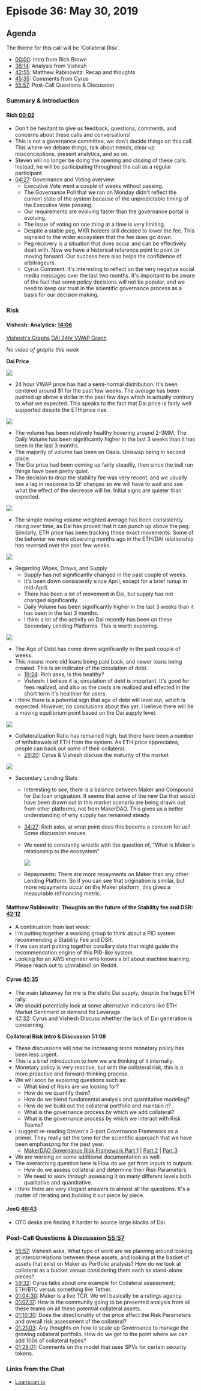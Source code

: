 # Episode 36: May 30, 2019

## Agenda

The theme for this call will be 'Collateral Risk'.

- [00:00](https://youtu.be/EmIaugA2fis?t=2): Intro from Rich Brown
- [38:14](https://youtu.be/EmIaugA2fis?t=847): Analysis from Vishesh
- [42:55](https://youtu.be/EmIaugA2fis?t=2532): Matthew Rabinowitz: Recap and thoughts
- [45:35](https://youtu.be/EmIaugA2fis?t=2732): Comments from Cyrus
- [55:57](https://youtu.be/EmIaugA2fis?t=3359): Post-Call Questions & Discussion

### Summary & Introduction

#### Rich [00:02](https://youtu.be/EmIaugA2fis?t=2)

- Don't be hesitant to give us feedback, questions, comments, and concerns about these calls and conversations!
- This is not a governance committee, we don't decide things on this call. This where we debate things, talk about trends, clear up misconceptions, present analytics, and so on.
- Steven will no longer be doing the opening and closing of these calls. Instead, he will be participating throughout the call as a regular participant.
- [04:27](https://youtu.be/EmIaugA2fis?t=267): Governance and Voting overview
  - Executive Vote went a couple of weeks without passing.
  - The Governance Poll that we ran on Monday didn't reflect the current state of the system because of the unpredictable timing of the Executive Vote passing.
  - Our requirements are evolving faster than the governance portal is evolving.
  - The issue of voting on one thing at a time is very limiting.
  - Despite a stable peg, MKR holders still decided to lower the fee. This signaled to the wider ecosystem that the fee does go down.
  - Peg recovery is a situation that does occur and can be effectively dealt with. Now we have a historical reference point to point to moving forward. Our success here also helps the confidence of arbitrageurs.
  - Cyrus Comment: It's interesting to reflect on the very negative social media messages over the last two months. It's important to be aware of the fact that some policy decisions will not be popular, and we need to keep our trust in the scientific governance process as a basis for our decision making.

### Risk

#### Vishesh: Analytics: [14:06](https://youtu.be/EmIaugA2fis?t=847)

[Vishesh's Graphs](http://makerdao.descipher.io/) [DAI 24hr VWAP Graph](http://dai.descipher.io/)

_No video of graphs this week_

**Dai Price**

![](https://i.imgur.com/chmJN7J.jpg)

- 24 hour VWAP price has had a semi-normal distribution. It's been centered around \$1 for the past few weeks. The average has been pushed up above a dollar in the past few days which is actually contrary to what we expected. This speaks to the fact that Dai price is fairly well supported despite the ETH price rise.

![](https://i.imgur.com/T0r0zK1.jpg)

- The volume has been relatively healthy hovering around 2-3MM. The Daily Volume has been significantly higher in the last 3 weeks than it has been in the last 3 months.
- The majority of volume has been on Oasis. Uniswap being in second place.
- The Dai price had been coming up fairly steadily, then since the bull run things have been pretty quiet.
- The decision to drop the stability fee was very recent, and we usually see a lag in response to SF changes so we will have to wait and see what the effect of the decrease will be. Initial signs are quieter than expected.

![](https://i.imgur.com/lkXsXhu.jpg)

- The simple moving volume weighted average has been consistently rising over time, as Dai has proved that it can punch up above the peg. Similarly, ETH price has been tracking those exact movements. Some of the behavior we were observing months ago in the ETH/DAI relationship has reversed over the past few weeks.

![](https://i.imgur.com/pcCGTgh.jpg)

- Regarding Wipes, Draws, and Supply
  - Supply has not significantly changed in the past couple of weeks.
  - It's been down consistently since April, except for a brief runup in mid-April.
  - There has been a lot of movement in Dai, but supply has not changed significantly.
  - Daily Volume has been significantly higher in the last 3 weeks than it has been in the last 3 months.
  - I think a lot of the activity on Dai recently has been on these Secondary Lending Platforms. This is worth exploring.

![](https://i.imgur.com/w3EZuG4.jpg)

- The Age of Debt has come down significantly in the past couple of weeks.
- This means more old loans being paid back, and newer loans being created. This is an indicator of the circulation of debt.
  - [19:24](https://youtu.be/EmIaugA2fis?t=1167): Rich asks, Is this healthy?
  - Vishesh: I believe it is, circulation of debt is important. It's good for fees realized, and also as the costs are realized and effected in the short term it's healthier for users.
- I think there is a potential sign that age of debt will level out, which is expected. However, no conclusions about this yet. I believe there will be a moving equilibrium point based on the Dai supply level.

![](https://i.imgur.com/GLaYbbv.jpg)

- Collateralization Ratio has remained high, but there have been a number of withdrawals of ETH from the system. As ETH price appreciates, people can back out some of their collateral.
  - [26:20](https://youtu.be/EmIaugA2fis?t=1580): Cyrus & Vishesh discuss the maturity of the market

![](https://i.imgur.com/sLtKNgQ.jpg)

- Secondary Lending Stats

  - Interesting to see, there is a balance between Maker and Compound for Dai loan origination. It seems that some of the new Dai that would have been drawn out in this market scenario are being drawn out from other platforms, not from MakerDAO. This gives us a better understanding of why supply has remained steady.
  - [34:27](https://youtu.be/EmIaugA2fis?t=2073): Rich asks, at what point does this become a concern for us? Some discussion ensues.
  - We need to constantly wrestle with the question of, "What is Maker's relationship to the ecosystem"

    ![](https://i.imgur.com/c500tNa.jpg)

  - Repayments: There are more repayments on Maker than any other Lending Platform. So if you can see that origination is similar, but more repayments occur on the Maker platform, this gives a measurable refinancing metric.

#### Matthew Rabinowitz: Thoughts on the future of the Stability fee and DSR: [42:12](https://youtu.be/EmIaugA2fis?t=2532)

- A continuation from last week:
- I'm putting together a working group to think about a PID system recommending a Stability Fee and DSR.
- If we can start putting together corollary data that might guide the recommendation engine of this PID-like system.
- Looking for an AWS engineer who knows a bit about machine learning. Please reach out to u/mrabino1 on Reddit.

#### Cyrus [45:35](https://youtu.be/EmIaugA2fis?t=2732)

- The main takeaway for me is the static Dai supply, despite the huge ETH rally.
- We should potentially look at some alternative indicators like ETH Market Sentiment or demand for Leverage.
- [47:32](https://youtu.be/EmIaugA2fis?t=2857): Cyrus and Vishesh Discuss whether the lack of Dai generation is concerning.

**Collateral Risk Intro & Discussion 51:08**

- These discussions will now be increasing since monetary policy has been less urgent.
- This is a brief introduction to how we are thinking of it internally.
- Monetary policy is very reactive, but with the collateral risk, this is a more proactive and forward-thinking process.
- We will soon be exploring questions such as:
  - What kind of Risks are we looking for?
  - How do we quantify them?
  - How do we blend fundamental analysis and quantitative modeling?
  - How do we build out the collateral portfolio and maintain it?
  - What is the governance process by which we add collateral?
  - What is the governance process by which we interact with Risk Teams?
- I suggest re-reading Steven's 3-part Governance Framework as a primer. They really set the tone for the scientific approach that we have been emphasizing for the past year.
  - [MakerDAO Governance Risk Framework Part 1](https://medium.com/makerdao/makerdao-governance-risk-framework-38625f514101) \| [Part 2](https://medium.com/makerdao/makerdao-governance-risk-framework-fc8939f3d4ehttps://chat.makerdao.com/direct/cyrus?msg=YdFpJa2uz8MoJu5oP9) \| [Part 3](https://medium.com/makerdao/makerdao-governance-risk-framework-part-3-7a4c620f4077)
- We are working on some additional documentation as well.
- The overarching question here is How do we get from inputs to outputs.
  - How do we assess collateral and determine their Risk Parameters.
  - We need to work through assessing it on many different levels both qualitative and quantitative.
- I think there are very elegant answers to almost all the questions. It's a matter of iterating and building it out piece by piece.

#### JoeQ [46:43](https://youtu.be/EmIaugA2fis?t=2803)

- OTC desks are finding it harder to source large blocks of Dai.

### Post-Call Questions & Discussion [55:57](https://youtu.be/EmIaugA2fis?t=3359)

- [55:57](https://youtu.be/EmIaugA2fis?t=3359): Vishesh asks, What type of work are we planning around looking at intercorrelations between these assets, and looking at the basket of assets that exist on Maker as Portfolio analysis? How do we look at collateral as a bucket versus considering them each as stand-alone pieces?
- [59:32](https://youtu.be/EmIaugA2fis?t=3572): Cyrus talks about one example for Collateral assessment; ETH/BTC versus something like Tether.
- [01:04:30](https://youtu.be/EmIaugA2fis?t=3870): Maker is a live TCR. We will basically be a ratings agency.
- [01:07:17](https://youtu.be/EmIaugA2fis?t=4061): How is the community going to be presented analysis from all these teams on all these potential collateral assets.
- [01:16:30](https://youtu.be/EmIaugA2fis?t=4590): Does the directionality of the price affect the Risk Parameters and overall risk assessment of the collateral?
- [01:21:03](https://youtu.be/EmIaugA2fis?t=4863): Any thoughts on how to scale up Governance to manage the growing collateral portfolio. How do we get to the point where we can add 100s of collateral types?
- [01:28:01](https://youtu.be/EmIaugA2fis?t=5281): Comments on the model that uses SPVs for certain security tokens.

### Links from the Chat

- [Loanscan.io](https://loanscan.io/)
